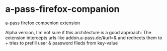# a-pass-firefox-companion
a-pass firefox compenion extension

Alpha version,
I'm not sure if this architecture is a good approach:
The extension intercepts urls like addon.a-pass.de/#url=<url>&<key-value>
and redirects them to <url> + tries to prefill user & password fileds from key-value

